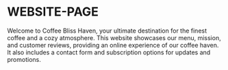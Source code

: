 # WEBSITE-PAGE
Welcome to Coffee Bliss Haven, your ultimate destination for the finest coffee and a cozy atmosphere. This website showcases our menu, mission, and customer reviews, providing an online experience of our coffee haven. It also includes a contact form and subscription options for updates and promotions.

